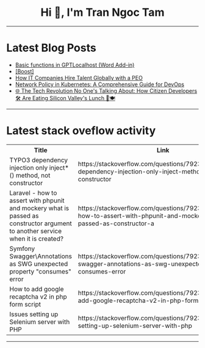 <h1 align="center">Hi 👋, I'm Tran Ngoc Tam</h1>

---

# Latest Blog Posts 
<!-- BLOG-POST-LIST:START -->
- [Basic functions in GPTLocalhost &lpar;Word Add-in&rpar;](https://dev.to/gptlocalhost/basic-functions-in-gptlocalhost-word-add-in-3c6n)
- [[Boost]](https://dev.to/alexcj10/-488m)
- [How IT Companies Hire Talent Globally with a PEO](https://dev.to/employerofrecord/how-it-companies-hire-talent-globally-with-a-peo-23jj)
- [Network Policy in Kubernetes: A Comprehensive Guide for DevOps](https://dev.to/i_am_vesh/network-policy-in-kubernetes-a-comprehensive-guide-for-devops-3po8)
- [🌐 The Tech Revolution No One&#39;s Talking About: How Citizen Developers 🛠️ Are Eating Silicon Valley&#39;s Lunch 💼🍽️](https://dev.to/alexcj10/the-tech-revolution-no-ones-talking-about-how-citizen-developers-are-eating-silicon-valleys-3khh)
<!-- BLOG-POST-LIST:END -->

---

# Latest stack oveflow activity
<table>
  <tr><th>Title</th><th>Link</th></tr>
  <!-- STACKOVERFLOW:START --><tr><td>TYPO3 dependency injection only inject*&lpar;&rpar; method, not constructor</td><td>https://stackoverflow.com/questions/79237697/typo3-dependency-injection-only-inject-method-not-constructor</td></tr><tr><td>Laravel - how to assert with phpunit and mockery what is passed as constructor argument to another service when it is created?</td><td>https://stackoverflow.com/questions/79237603/laravel-how-to-assert-with-phpunit-and-mockery-what-is-passed-as-constructor-a</td></tr><tr><td>Symfony Swagger\Annotations as SWG unexpected property &quot;consumes&quot; error</td><td>https://stackoverflow.com/questions/79237548/symfony-swagger-annotations-as-swg-unexpected-property-consumes-error</td></tr><tr><td>How to add google recaptcha v2 in php form script</td><td>https://stackoverflow.com/questions/79237304/how-to-add-google-recaptcha-v2-in-php-form-script</td></tr><tr><td>Issues setting up Selenium server with PHP</td><td>https://stackoverflow.com/questions/79237163/issues-setting-up-selenium-server-with-php</td></tr><!-- STACKOVERFLOW:END -->
</table>

---



